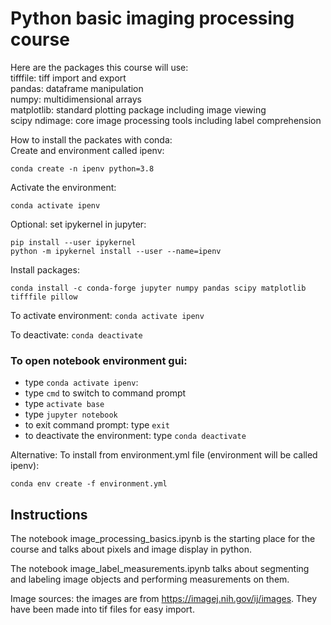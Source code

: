 # Python basic imaging processing course

Here are the packages this course will use:<br>
tifffile: tiff import and export<br>
pandas: dataframe manipulation<br>
numpy: multidimensional arrays<br>
matplotlib: standard plotting package including image viewing<br>
scipy ndimage: core image processing tools including label comprehension<br>

How to install the packates with conda:<br>
Create and environment called ipenv:
```
conda create -n ipenv python=3.8
```
Activate the environment:
```
conda activate ipenv
```
Optional: set ipykernel in jupyter:
```
pip install --user ipykernel
python -m ipykernel install --user --name=ipenv
```
Install packages:
```
conda install -c conda-forge jupyter numpy pandas scipy matplotlib tifffile pillow
```

To activate environment: `conda activate ipenv`

To deactivate: `conda deactivate`

### To open notebook environment gui: 
  * type `conda activate ipenv`: 
  * type `cmd` to switch to command prompt
  * type `activate base`
  * type `jupyter notebook`
  * to exit command prompt: type `exit`
  * to deactivate the environment: type `conda deactivate`



Alternative: To install from environment.yml file (environment will be called ipenv):
```
conda env create -f environment.yml
```

## Instructions
The notebook image_processing_basics.ipynb is the starting place for the course and talks about pixels and image display in python.

The notebook image_label_measurements.ipynb talks about segmenting and labeling image objects and performing measurements on them.

Image sources: the images are from https://imagej.nih.gov/ij/images. They have been made into tif files for easy import.
